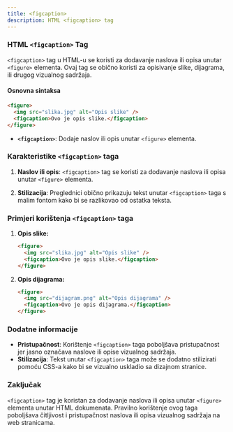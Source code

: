 ```yaml
---
title: <figcaption>
description: HTML <figcaption> tag
---
```


### HTML `<figcaption>` Tag

`<figcaption>` tag u HTML-u se koristi za dodavanje naslova ili opisa unutar `<figure>` elementa. Ovaj tag se obično koristi za opisivanje slike, dijagrama, ili drugog vizualnog sadržaja.

#### Osnovna sintaksa

```html
<figure>
  <img src="slika.jpg" alt="Opis slike" />
  <figcaption>Ovo je opis slike.</figcaption>
</figure>
```

- **`<figcaption>`**: Dodaje naslov ili opis unutar `<figure>` elementa.

### Karakteristike `<figcaption>` taga

1. **Naslov ili opis**:
   `<figcaption>` tag se koristi za dodavanje naslova ili opisa unutar `<figure>` elementa.

2. **Stilizacija**:
   Preglednici obično prikazuju tekst unutar `<figcaption>` taga s malim fontom kako bi se razlikovao od ostatka teksta.

### Primjeri korištenja `<figcaption>` taga

1. **Opis slike:**

   ```html
   <figure>
     <img src="slika.jpg" alt="Opis slike" />
     <figcaption>Ovo je opis slike.</figcaption>
   </figure>
   ```

2. **Opis dijagrama:**
   ```html
   <figure>
     <img src="dijagram.png" alt="Opis dijagrama" />
     <figcaption>Ovo je opis dijagrama.</figcaption>
   </figure>
   ```

### Dodatne informacije

- **Pristupačnost**: Korištenje `<figcaption>` taga poboljšava pristupačnost jer jasno označava naslove ili opise vizualnog sadržaja.
- **Stilizacija**: Tekst unutar `<figcaption>` taga može se dodatno stilizirati pomoću CSS-a kako bi se vizualno uskladio sa dizajnom stranice.

### Zaključak

`<figcaption>` tag je koristan za dodavanje naslova ili opisa unutar `<figure>` elementa unutar HTML dokumenata. Pravilno korištenje ovog taga poboljšava čitljivost i pristupačnost naslova ili opisa vizualnog sadržaja na web stranicama.
